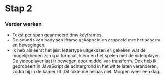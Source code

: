 # Stap 2
### Verder werken

- Tekst per span geanimeerd dmv keyframes. 
- De sounds van body aan iframe gekoppeld en gespeeld met het scherm en bewegingen.
- Ik heb als eerst het juist lettertype uitgekozen en gekeken wat de mogelijkheden zijn qua formaat, kleur en het spelen met de videoplayer. De videoplayer laat ik bewegen door middel van transform. Ook heb ik geprobeert in JavaScript de achtergrond in het wit te laten veranderen, zodra hij in de kamer zit. Dit lukte me helaas niet. Morgen weer een dag.

